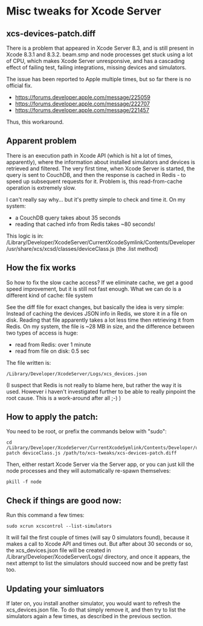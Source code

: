 # Misc tweaks for Xcode Server


## xcs-devices-patch.diff

There is a problem that appeared in Xcode Server 8.3, and is still present in Xcode 8.3.1 and 8.3.2.
beam.smp and node processes get stuck using a lot of CPU, which makes Xcode Server unresponsive, and
has a cascading effect of failing test, failing integrations, missing devices and simulators.

The issue has been reported to Apple multiple times, but so far there is no official fix.

- https://forums.developer.apple.com/message/225059
- https://forums.developer.apple.com/message/222707
- https://forums.developer.apple.com/message/221457

Thus, this workaround.


## Apparent problem

There is an execution path in Xcode API (which is hit a lot of times, apparently), where
the information about installed simulators and devices is retrieved and filtered. The very first time,
when Xcode Server is started, the query is sent to CouchDB, and then the response is cached in Redis -
to speed up subsequent requests for it. Problem is, this read-from-cache operation is extremely slow.

I can't really say why... but it's pretty simple to check and time it.
On my system:
- a CouchDB query takes about 35 seconds
- reading that cached info from Redis takes ~80 seconds!

This logic is in:
/Library/Developer/XcodeServer/CurrentXcodeSymlink/Contents/Developer/usr/share/xcs/xcsd/classes/deviceClass.js
(the .list method)


## How the fix works

So how to fix the slow cache access?
If we eliminate cache, we get a good speed improvement, but it is still not fast enough.
What we can do is a different kind of cache: file system

See the diff file for exact changes, but basically the idea is very simple:
Instead of caching the devices JSON info in Redis, we store it in a file on disk. Reading that file
apparently takes a lot less time then retrieving it from Redis. On my system, the file is ~28 MB in size,
and the difference between two types of access is huge:
- read from Redis: over 1 minute
- read from file on disk: 0.5 sec

The file written is:

    /Library/Developer/XcodeServer/Logs/xcs_devices.json

(I suspect that Redis is not really to blame here, but rather the way it is used. However i haven't investigated
further to be able to really pinpoint the root cause. This is a work-around after all ;-) )


## How to apply the patch:

You need to be root, or prefix the commands below with "sudo":

    cd /Library/Developer/XcodeServer/CurrentXcodeSymlink/Contents/Developer/usr/share/xcs/xcsd/classes
    patch deviceClass.js /path/to/xcs-tweaks/xcs-devices-patch.diff

Then, either restart Xcode Server via the Server app, or you can just kill the node processes and they will automatically re-spawn themselves:

    pkill -f node


## Check if things are good now:

Run this command a few times:

    sudo xcrun xcscontrol --list-simulators

It will fail the first couple of times (will say 0 simulators found), because it makes a call to Xcode API and times out. But after about 30 seconds or so, the xcs\_devices.json file will be created in /Library/Developer/XcodeServer/Logs/ directory, and once it appears, the next attempt to list the simulators should succeed now and be pretty fast too.


## Updating your simluators

If later on, you install another simulator, you would want to refresh the xcs\_devices.json file.
To do that simply remove it, and then try to list the simulators again a few times, as described in the previous section.

